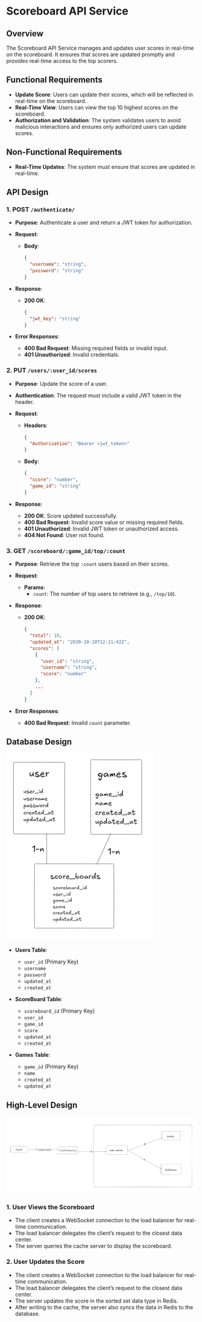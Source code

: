 # Scoreboard API Service

## Overview

The Scoreboard API Service manages and updates user scores in real-time on the scoreboard. It ensures that scores are updated promptly and provides real-time access to the top scorers.

## Functional Requirements

-   **Update Score**: Users can update their scores, which will be reflected in real-time on the scoreboard.
-   **Real-Time View**: Users can view the top 10 highest scores on the scoreboard.
-   **Authorization and Validation**: The system validates users to avoid malicious interactions and ensures only authorized users can update scores.

## Non-Functional Requirements

-   **Real-Time Updates**: The system must ensure that scores are updated in real-time.

## API Design

### 1. **POST** `/authenticate/`

-   **Purpose**: Authenticate a user and return a JWT token for authorization.
-   **Request**:
    -   **Body**:

        ```json
        {
          "username": "string",
          "password": "string"
        }
        
        ```

-   **Response**:
    -   **200 OK**:

        ```json
        {
          "jwt_key": "string"
        }
        
        ```

-   **Error Responses**:
    -   **400 Bad Request**: Missing required fields or invalid input.
    -   **401 Unauthorized**: Invalid credentials.

### 2. **PUT** `/users/:user_id/scores`

-   **Purpose**: Update the score of a user.
-   **Authentication**: The request must include a valid JWT token in the header.
-   **Request**:
    -   **Headers**:

        ```json
        {
          "Authorization": "Bearer <jwt_token>"
        }
        
        ```

    -   **Body**:

        ```json
        {
          "score": "number",
          "game_id": "string"
        }
        
        ```

-   **Response**:
    -   **200 OK**: Score updated successfully.
    -   **400 Bad Request**: Invalid score value or missing required fields.
    -   **401 Unauthorized**: Invalid JWT token or unauthorized access.
    -   **404 Not Found**: User not found.

### 3. **GET** `/scoreboard/:game_id/top/:count`

-   **Purpose**: Retrieve the top `:count` users based on their scores.
-   **Request**:
    -   **Params**:
        -   `count`: The number of top users to retrieve (e.g., `/top/10`).
-   **Response**:
    -   **200 OK**:

        ```json
        {
          "total": 10,
          "updated_at": "2030-10-10T12:11:42Z",
          "scores": [
            {
              "user_id": "string",
              "username": "string",
              "score": "number"
            },
            ...
          ]
        }
        
        ```

-   **Error Responses**:
    -   **400 Bad Request**: Invalid `count` parameter.

## Database Design

![database_design.png](imgs%2Fdatabase_design.png)

-   **Users Table**:
    -   `user_id` (Primary Key)
    -   `username`
    -   `password`
    -   `updated_at`
    -   `created_at`
-   **ScoreBoard Table**:

    -   `scoreboard_id` (Primary Key)
    -   `user_id`
    -   `game_id`
    -   `score`
    -   `updated_at`
    -   `created_at`
-   **Games Table**:

    -   `game_id` (Primary Key)
    -   `name`
    -   `created_at`
    -   `updated_at`

## High-Level Design

![img.png](imgs%2Fimg.png)

### 1. **User Views the Scoreboard**
-   The client creates a WebSocket connection to the load balancer for real-time communication.
-   The load balancer delegates the client’s request to the closest data center.
-   The server queries the cache server to display the scoreboard.

### 2. **User Updates the Score**

-   The client creates a WebSocket connection to the load balancer for real-time communication.
-   The load balancer delegates the client’s request to the closest data center.
-   The server updates the score in the sorted set data type in Redis.
-   After writing to the cache, the server also syncs the data in Redis to the database.

